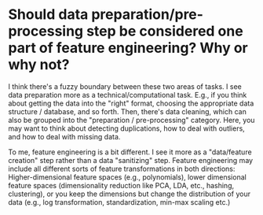 # Should data preparation/pre-processing step be considered one part of feature engineering? Why or why not?

I think there's a fuzzy boundary between these two areas of tasks. I see data preparation more as a technical/computational task. E.g., if you think about getting the data into the "right" format, choosing the appropriate data structure / database, and so forth.
Then, there's data cleaning, which can also be grouped into the "preparation / pre-processing" category. Here, you may want to think about detecting duplications, how to deal with outliers, and how to deal with missing data.

To me, feature engineering is a bit different. I see it more as a "data/feature creation" step rather than a data "sanitizing" step. Feature engineering may include all different sorts of feature transformations in both directions: Higher-dimensional feature spaces (e.g., polynomials), lower dimensional feature spaces (dimensionality reduction like PCA, LDA, etc., hashing, clustering), or you keep the dimensions but change the distribution of your data (e.g., log transformation, standardization, min-max scaling etc.)

